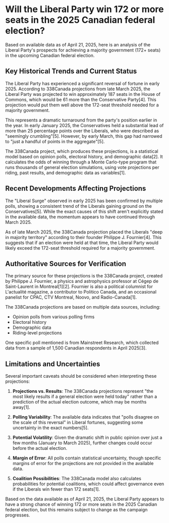 # Will the Liberal Party win 172 or more seats in the 2025 Canadian federal election?

Based on available data as of April 21, 2025, here is an analysis of the Liberal Party's prospects for achieving a majority government (172+ seats) in the upcoming Canadian federal election.

## Key Historical Trends and Current Status

The Liberal Party has experienced a significant reversal of fortune in early 2025. According to 338Canada projections from late March 2025, the Liberal Party was projected to win approximately 187 seats in the House of Commons, which would be 61 more than the Conservative Party[4]. This projection would put them well above the 172-seat threshold needed for a majority government.

This represents a dramatic turnaround from the party's position earlier in the year. In early January 2025, the Conservatives held a substantial lead of more than 25 percentage points over the Liberals, who were described as "seemingly crumbling"[5]. However, by early March, this gap had narrowed to "just a handful of points in the aggregate"[5].

The 338Canada project, which produces these projections, is a statistical model based on opinion polls, electoral history, and demographic data[2]. It calculates the odds of winning through a Monte Carlo-type program that runs thousands of general election simulations, using vote projections per riding, past results, and demographic data as variables[1].

## Recent Developments Affecting Projections

The "Liberal Surge" observed in early 2025 has been confirmed by multiple polls, showing a consistent trend of the Liberals gaining ground on the Conservatives[5]. While the exact causes of this shift aren't explicitly stated in the available data, the momentum appears to have continued through March 2025.

As of late March 2025, the 338Canada projection placed the Liberals "deep in majority territory" according to their founder Philippe J. Fournier[4]. This suggests that if an election were held at that time, the Liberal Party would likely exceed the 172-seat threshold required for a majority government.

## Authoritative Sources for Verification

The primary source for these projections is the 338Canada project, created by Philippe J. Fournier, a physics and astrophysics professor at Cégep de Saint-Laurent in Montreal[1][2]. Fournier is also a political columnist for L'actualité magazine, a contributor to Politico Canada, and an occasional panelist for CPAC, CTV Montreal, Noovo, and Radio-Canada[1].

The 338Canada projections are based on multiple data sources, including:
- Opinion polls from various polling firms
- Electoral history
- Demographic data
- Riding-level projections

One specific poll mentioned is from Mainstreet Research, which collected data from a sample of 1,500 Canadian respondents in April 2025[3].

## Limitations and Uncertainties

Several important caveats should be considered when interpreting these projections:

1. **Projections vs. Results**: The 338Canada projections represent "the most likely results if a general election were held today" rather than a prediction of the actual election outcome, which may be months away[1].

2. **Polling Variability**: The available data indicates that "polls disagree on the scale of this reversal" in Liberal fortunes, suggesting some uncertainty in the exact numbers[5].

3. **Potential Volatility**: Given the dramatic shift in public opinion over just a few months (January to March 2025), further changes could occur before the actual election.

4. **Margin of Error**: All polls contain statistical uncertainty, though specific margins of error for the projections are not provided in the available data.

5. **Coalition Possibilities**: The 338Canada model also calculates probabilities for potential coalitions, which could affect governance even if the Liberals win fewer than 172 seats[1].

Based on the data available as of April 21, 2025, the Liberal Party appears to have a strong chance of winning 172 or more seats in the 2025 Canadian federal election, but this remains subject to change as the campaign progresses.